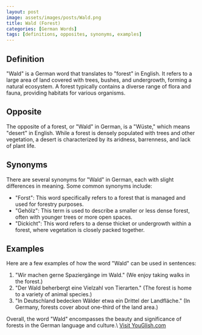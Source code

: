 ```yaml
---
layout: post
image: assets/images/posts/Wald.png
title: Wald (Forest)
categories: [German Words]
tags: [definitions, opposites, synonyms, examples]
---
```


## Definition
"Wald" is a German word that translates to "forest" in English. It refers to a large area of land covered with trees, bushes, and undergrowth, forming a natural ecosystem. A forest typically contains a diverse range of flora and fauna, providing habitats for various organisms.

## Opposite
The opposite of a forest, or "Wald" in German, is a "Wüste," which means "desert" in English. While a forest is densely populated with trees and other vegetation, a desert is characterized by its aridness, barrenness, and lack of plant life.

## Synonyms
There are several synonyms for "Wald" in German, each with slight differences in meaning. Some common synonyms include:
- "Forst": This word specifically refers to a forest that is managed and used for forestry purposes.
- "Gehölz": This term is used to describe a smaller or less dense forest, often with younger trees or more open spaces.
- "Dickicht": This word refers to a dense thicket or undergrowth within a forest, where vegetation is closely packed together.

## Examples
Here are a few examples of how the word "Wald" can be used in sentences:

1. "Wir machen gerne Spaziergänge im Wald." (We enjoy taking walks in the forest.)
2. "Der Wald beherbergt eine Vielzahl von Tierarten." (The forest is home to a variety of animal species.)
3. "In Deutschland bedecken Wälder etwa ein Drittel der Landfläche." (In Germany, forests cover about one-third of the land area.)

Overall, the word "Wald" encompasses the beauty and significance of forests in the German language and culture.\ <a id="yg-widget-0" class="youglish-widget" data-query="Wald" data-lang="german" data-components="8412" data-auto-start="0" data-bkg-color="theme_light" data-title="How%20to%20pronounce%20Wald%20in%20German"  rel="nofollow" href="https://youglish.com">Visit YouGlish.com</a><script async src="https://youglish.com/public/emb/widget.js" charset="utf-8"></script>